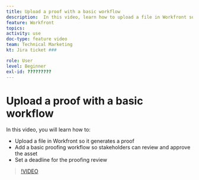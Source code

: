 ```yaml
---
title: Upload a proof with a basic workflow
description:  In this video, learn how to upload a file in Workfront so it generates a proof, add a basic proofing workflow so stakeholders can review and approve the asset, and set a deadline for the proofing review.
feature: Workfront
topics: 
activity: use
doc-type: feature video
team: Technical Marketing
kt: Jira ticket ###

role: User
level: Beginner
exl-id: ?????????
---
```

# Upload a proof with a basic workflow

In this video, you will learn how to:

* Upload a file in Workfront so it generates a proof
* Add a basic proofing workflow so stakeholders can review and approve the asset
* Set a deadline for the proofing review

>[!VIDEO](https://video.tv.adobe.com/v/335132/?quality=12)
